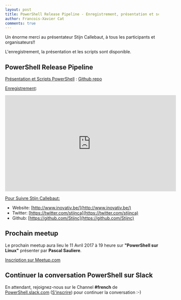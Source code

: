 ```yaml
---
layout: post
title: PowerShell Release Pipeline - Enregistrement, présentation et scripts
author: Francois-Xavier Cat
comments: true
---
```


Un énorme merci au présentateur Stijn Callebaut, à tous les participants et organisateurs!!

L'enregistrement, la présentation et les scripts sont disponible.

## PowerShell Release Pipeline

<u>Présentation et Scripts PowerShell</u> : [Github repo](https://github.com/FrPSUG/Presentations/)

<u>Enregistrement</u>:
<iframe width="560" height="315" src="https://www.youtube.com/embed/WJ140S4mCfM" frameborder="0" allowfullscreen></iframe>

<u>Pour Suivre Stijn Callebaut:</u>
* Website: [http://www.inovativ.be/](http://www.inovativ.be/)
* Twitter: [https://twitter.com/stijnca](https://twitter.com/stijnca)
* Github: [https://github.com/Stijnc](https://github.com/Stijnc)


## Prochain meetup
Le prochain meetup aura lieu le 11 Avril 2017 à 19 heure sur <b>"PowerShell sur Linux"</b> présenter par <b>Pascal Sauliere</b>.

[Inscription sur Meetup.com](https://www.meetup.com/fr-FR/FrenchPSUG/events/234089613/)

## Continuer la conversation PowerShell sur Slack

En attendant, rejoignez-nous sur le Channel <b>#french</b> de <a href="https://powershell.slack.com/Slack">PowerShell.slack.com</a>  (<a href="http://slack.poshcode.org/">S'inscrire</a>) pour continuer la conversation :-)
